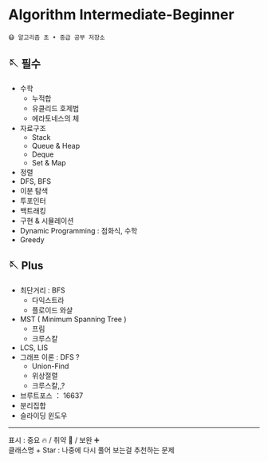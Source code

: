 
# Algorithm Intermediate-Beginner

```
😷 알고리즘 초 • 중급 공부 저장소
```

## 🪡 필수
- 수학 
  - 누적합
  - 유클리드 호제법
  - 에라토네스의 체 
- 자료구조
  - Stack
  - Queue & Heap
  - Deque
  - Set & Map
- 정렬
- DFS, BFS
- 이분 탐색
- 투포인터
- 백트래킹
- 구현 & 시뮬레이션
- Dynamic Programming : 점화식, 수학
- Greedy

## 🪡 Plus
- 최단거리 : BFS
  - 다익스트라
  - 플로이드 와샬
- MST ( Minimum Spanning Tree )
  - 프림
  - 크루스칼
- LCS, LIS
- 그래프 이론 : DFS ? 
  - Union-Find
  - 위상절렬
  - 크루스칼,,?
- 브루트포스 ： 16637
- 분리집합
- 슬라이딩 윈도우

---
표시 : 중요 🔥 / 취약 💊 / 보완 ➕   
클래스명 + Star : 나중에 다시 풀어 보는걸 추천하는 문제